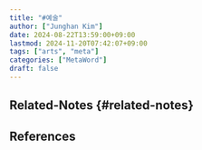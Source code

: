 ```yaml
---
title: "#예술"
author: ["Junghan Kim"]
date: 2024-08-22T13:59:00+09:00
lastmod: 2024-11-20T07:42:07+09:00
tags: ["arts", "meta"]
categories: ["MetaWord"]
draft: false
---
```


## Related-Notes {#related-notes}

## References

<style>.csl-entry{text-indent: -1.5em; margin-left: 1.5em;}</style><div class="csl-bib-body">
</div>

